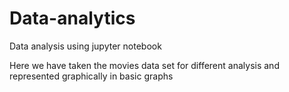 # Data-analytics

Data analysis using jupyter notebook 

Here we have taken the movies data set for different analysis and represented graphically in basic graphs
